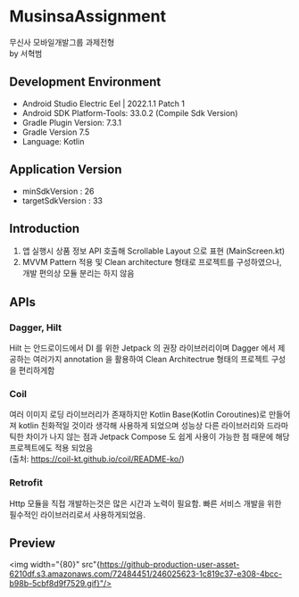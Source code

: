 # MusinsaAssignment
무신사 모바일개발그룹 과제전형 <br />
by 서혁범 <br />

## Development Environment
- Android Studio Electric Eel | 2022.1.1 Patch 1
- Android SDK Platform-Tools: 33.0.2 (Compile Sdk Version)
- Gradle Plugin Version: 7.3.1
- Gradle Version 7.5
- Language: Kotlin

## Application Version
- minSdkVersion : 26
- targetSdkVersion : 33

## Introduction
1. 앱 실행시 상품 정보 API 호출해 Scrollable Layout 으로 표현 (MainScreen.kt)
2. MVVM Pattern 적용 및 Clean architecture 형태로 프로젝트를 구성하였으나, 개발 편의상 모듈 분리는 하지 않음

## APIs
### Dagger, Hilt
Hilt 는 안드로이드에서 DI 를 위한 Jetpack 의 권장 라이브러리이며 Dagger 에서 제공하는 여러가지 annotation 을 활용하여 Clean Architectrue 형태의 프로젝트 구성을 편리하게함 <br />

### Coil 
여러 이미지 로딩 라이브러리가 존재하지만 Kotlin Base(Kotlin Coroutines)로 만들어져 kotlin 친화적일 것이라 생각해 사용하게 되었으며 성능상 다른 라이브러리와 드라마틱한 차이가 나지 않는 점과 Jetpack Compose 도 쉽게 사용이 가능한 점 때문에 해당 프로젝트에도 적용 되었음 <br />
(출처: https://coil-kt.github.io/coil/README-ko/) <br />

### Retrofit
Http 모듈을 직접 개발하는것은 많은 시간과 노력이 필요함. 빠른 서비스 개발을 위한 필수적인 라이브러리로서 사용하게되었음. <br />

## Preview
<img width="{80}" src"{https://github-production-user-asset-6210df.s3.amazonaws.com/72484451/246025623-1c819c37-e308-4bcc-b98b-5cbf8d9f7529.gif}"/>
